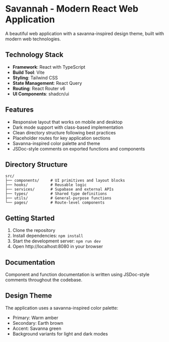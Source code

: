 
# Savannah - Modern React Web Application

A beautiful web application with a savanna-inspired design theme, built with modern web technologies.

## Technology Stack

- **Framework**: React with TypeScript
- **Build Tool**: Vite
- **Styling**: Tailwind CSS
- **State Management**: React Query
- **Routing**: React Router v6
- **UI Components**: shadcn/ui

## Features

- Responsive layout that works on mobile and desktop
- Dark mode support with class-based implementation
- Clean directory structure following best practices
- Placeholder routes for key application sections
- Savanna-inspired color palette and theme
- JSDoc-style comments on exported functions and components

## Directory Structure

```
src/
├── components/     # UI primitives and layout blocks
├── hooks/          # Reusable logic
├── services/       # Supabase and external APIs
├── types/          # Shared type definitions
├── utils/          # General-purpose functions
└── pages/          # Route-level components
```

## Getting Started

1. Clone the repository
2. Install dependencies: `npm install`
3. Start the development server: `npm run dev`
4. Open http://localhost:8080 in your browser

## Documentation

Component and function documentation is written using JSDoc-style comments throughout the codebase.

## Design Theme

The application uses a savanna-inspired color palette:
- Primary: Warm amber
- Secondary: Earth brown
- Accent: Savanna green
- Background variants for light and dark modes
